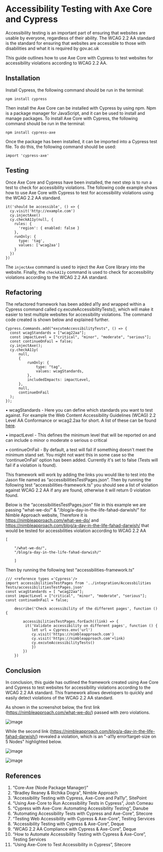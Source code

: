 # Accessibility Testing with Axe Core and Cypress
Accessibility testing is an important part of ensuring that websites are usable by everyone, regardless of their ability. The WCAG 2.2 AA standard is the standard for ensuring that websites are accessible to those with disabilities and what it is required by gov.ac.uk

This guide outlines how to use Axe Core with Cypress to test websites for accessibility violations according to WCAG 2.2 AA. 

## Installation 
Install Cypress, the following command should be run in the terminal: 

``` npm install cypress ``` 

Then install the Axe Core can be installed with Cypress by using npm. Npm is a package manager for JavaScript, and it can be used to install and manage packages. To install Axe Core with Cypress, the following command should be run in the terminal: 

``` npm install cypress-axe ``` 

Once the package has been installed, it can be imported into a Cypress test file. To do this, the following command should be used: 

``` import 'cypress-axe' ``` 

## Testing 
Once Axe Core and Cypress have been installed, the next step is to run a test to check for accessibility violations. The following code example shows how to use Axe Core with Cypress to test for accessibility violations using the WCAG 2.2 AA standard. 

``` 
it('should be accessible', () => {
  cy.visit('http://example.com')
  cy.injectAxe()
  cy.checkA11y(null, {
    rules: {
      'region': { enabled: false }
    },
    runOnly: {
      type: 'tag',
      values: ['wcag2aa']
    }
  })
})
```

The `injectAxe` command is used to inject the Axe Core library into the website. Finally, the `checkA11y` command is used to check for accessibility violations according to the WCAG 2.2 AA standard. 

## Refactoring 
The refactored framework has been added a11y and wrapped within a Cypress command called cy.excuteAccessibilityTests(), which will make it easier to test multiple websites for accessibility violations. The command code created is shown below and explained further.

``` 
Cypress.Commands.add("excuteAccessibilityTests", () => {
  const wcagStandards = ["wcag22aa"];
  const impactLevel = ["critical", "minor", "moderate", "serious"];
  const continueOnFail = false;
  cy.injectAxe();
  cy.checkA11y(
      null,
      {
          runOnly: {
              type: "tag",
              values: wcagStandards,
          },
          includedImpacts: impactLevel,
      },
      null,
      continueOnFail
  );
});
```

•	wcagStandards - Here you can define which standards you want to test against. For example the Web Content Accessibility Guidelines (WCAG) 2.2 Level AA Conformance or wcag2.2aa for short. A list of these can be found [here](https://dequeuniversity.com/wcag/wcag-2-2-list).

•	impactLevel - This defines the minimum level that will be reported on and can include
  o	minor
  o	moderate
  o	serious
  o	critical
  
•	continueOnFail - By default, a test will fail if something doesn't meet the minimum stand set. You might not want this in some case so the 'continueOnFail' option has been added. Currently it's set to false (Tests will fail if a violation is found).

This framework will work by adding the links you would like to test into the Jason file named as “accessibilitiesTestPages.json”. Then by running the following test “accessbilities-framework.ts” you should see a list of violation against WCAG 2.2 AA if any are found, otherwise it will return 0 violation found.

Below is the “accessibilitiesTestPages.json” file in this example we are passing "what-we-do/" & "/blog/a-day-in-the-life-fahad-darwish/" for Nimble Approach website, Therefore it is https://nimbleapproach.com/what-we-do/ and https://nimbleapproach.com/blog/a-day-in-the-life-fahad-darwish/ that would be tested for accessbilities violation according to WCAG 2.2 AA

``` 
[	
	
	"/what-we-do/",
	"/blog/a-day-in-the-life-fahad-darwish/"

	]

```
Then by running the following test “accessbilities-framework.ts”
``` 
/// <reference types ='Cypress'/>
import accessibilitiesTestPages from '../integration/Accessbilities Tests/accessibilitiesTestPages.json'
const wcagStandards = [ "wcag22aa"];
const impactLevel = ["critical", "minor", "moderate", "serious"];
const continueOnFail = false;

	describe('Check accessibility of the different pages', function () {
		
        accessibilitiesTestPages.forEach((link) => {
         it('Validate accessibility on different pages', function () {
            let url = Cypress.env('url')
            cy.visit('https://nimbleapproach.com')
            cy.visit('https://nimbleapproach.com'+link)
            cy.excuteAccessibilityTests()
            })
        })
    })

```

## Conclusion
In conclusion, this guide has outlined the framework created using Axe Core and Cypress to test websites for accessibility violations according to the WCAG 2.2 AA standard. This framework allows developers to quickly and easily detect violations of the WCAG 2.2 AA standard. 

As shown in the screenshot below, the first link (https://nimbleapproach.com/what-we-do/) passed with zero violations.

![image](https://user-images.githubusercontent.com/101198418/213083550-4f78fff5-c75a-4480-a72f-56c8882d2d28.png)

While the second link (https://nimbleapproach.com/blog/a-day-in-the-life-fahad-darwish/) revealed a violation, which is an "-a11y error!target-size on 5 Nodes" highlighted below.

![image](https://user-images.githubusercontent.com/101198418/213083709-8884bc39-f2d9-40dc-ae82-41fd68bf4612.png)

![image](https://user-images.githubusercontent.com/101198418/213082951-1c2ab042-1048-483f-b058-765a2839f44d.png)
 

## References
1. “Core-Axe (Node Package Manager)"
2. “Bradley Reaney & Richika Dogra", Nimble Approach
3. “Accessibility Testing with Cypress, Axe-Core and Pa11y”, SitePoint
4. “Using Axe-Core to Run Accessibility Tests in Cypress”, Josh Comeau
5. “Cypress with Axe-Core: Automating Accessibility Testing”, Danube
6. “Automating Accessibility Tests with Cypress and Axe-Core”, Sitecore
7. “Testing Web Accessibility with Cypress & Axe-Core”, Testing Services
8. “Accessibility Testing with Cypress & Axe-Core”, Deque
9. “WCAG 2.2 AA Compliance with Cypress & Axe-Core”, Deque
10. “How to Automate Accessibility Testing with Cypress & Axe-Core”, Testing Services
11. “Using Axe-Core to Test Accessibility in Cypress”, Sitecore
